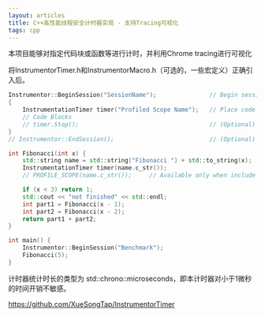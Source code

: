 ```yaml
---
layout: articles
title: C++高性能线程安全计时器实现 - 支持Tracing可视化
tags: cpp
---
```


本项目能够对指定代码块或函数等进行计时，并利用Chrome tracing进行可视化

将InstrumentorTimer.h和InstrumentorMacro.h（可选的，一些宏定义）正确引入后。

```cpp
Instrumentor::BeginSession("SessionName");               // Begin session 
{
    InstrumentationTimer timer("Profiled Scope Name");   // Place code like this in scopes you'd like to include in profiling
    // Code Blocks
    // timer.Stop();                                     // (Optional) Stop timing manually, timer's destructor will call this function automatically
}
// Instrumentor::EndSession();                           // (Optional) End Session manually, Instrumentor's destuctor will call this function automatically
```


```cpp
int Fibonacci(int x) {
    std::string name = std::string("Fibonacci ") + std::to_string(x);
    InstrumentationTimer timer(name.c_str());
    // PROFILE_SCOPE(name.c_str());     // Available only when include header file 'InstrumentorMacro.h'

    if (x < 3) return 1;
    std::cout << "not finished" << std::endl;
    int part1 = Fibonacci(x - 1);
    int part2 = Fibonacci(x - 2);
    return part1 + part2;
}

int main() {
    Instrumentor::BeginSession("Benchmark");
    Fibonacci(5);
}
```

计时器统计时长的类型为 std::chrono::microseconds，即本计时器对小于1微秒的时间开销不敏感。



https://github.com/XueSongTap/InstrumentorTimer
